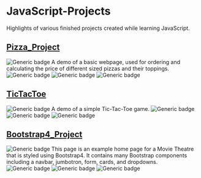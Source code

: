 # JavaScript-Projects
Highlights of various finished projects created while learning JavaScript.

## [Pizza_Project](https://github.com/JaySPryor/JavaScript-Projects/tree/main/Pizza_Project)
![Generic badge](https://img.shields.io/badge/This_project_received_a-PASS-<success>.svg)
A demo of a basic webpage, used for ordering and calculating the price of different sized pizzas and their toppings.
![Generic badge](https://img.shields.io/badge/HTML-<important>.svg)
![Generic badge](https://img.shields.io/badge/CSS-<informational>.svg)
![Generic badge](https://img.shields.io/badge/JavaScript-<informational>.svg)


## [TicTacToe](https://github.com/JaySPryor/JavaScript-Projects/tree/main/TicTacToe)
![Generic badge](https://img.shields.io/badge/This_project_received_a-PASS-<success>.svg)
A demo of a simple Tic-Tac-Toe game.
![Generic badge](https://img.shields.io/badge/HTML-<important>.svg)
![Generic badge](https://img.shields.io/badge/CSS-<informational>.svg)
![Generic badge](https://img.shields.io/badge/JavaScript-<informational>.svg)


## [Bootstrap4_Project](https://github.com/JaySPryor/HTML-and-CSS-Projects/tree/main/Bootstrap4_Project)
![Generic badge](https://img.shields.io/badge/This_project_received_a-PASS-<success>.svg)
This page is an example home page for a Movie Theatre that is styled using Bootstrap4. It contains many Bootstrap components including a navbar, jumbotron, form, cards, and dropdowns.
![Generic badge](https://img.shields.io/badge/HTML-<important>.svg)
![Generic badge](https://img.shields.io/badge/CSS-<informational>.svg)
![Generic badge](https://img.shields.io/badge/JavaScript-<informational>.svg)
